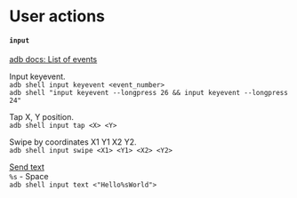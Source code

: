 # User actions

#### `input`

[adb docs: List of events](https://developer.android.com/reference/android/view/KeyEvent) 

Input keyevent. <br>
`adb shell input keyevent <event_number>` <br>
`adb shell "input keyevent --longpress 26 && input keyevent --longpress 24"`

Tap X, Y position. <br> 
`adb shell input tap <X> <Y>`

Swipe by coordinates X1 Y1 X2 Y2. <br> 
`adb shell input swipe <X1> <Y1> <X2> <Y2>`

[Send text](https://stackoverflow.com/questions/7789826/adb-shell-input-events) <br>
`%s` - Space <br>
`adb shell input text <"Hello%sWorld">`

<!-- press (Default: trackball) -->
<!-- roll <dx> <dy> (Default: trackball) -->
 
